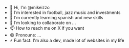 - 👋 Hi, I’m @mikeizzo
- 👀 I’m interested in football, jazz music and investments
- 🌱 I’m currently learning spanish and new skills
- 💞️ I’m looking to collaborate on ...
- 📫 How to reach me on X if you want
- 😄 Pronouns: ...
- ⚡ Fun fact: I'm also a dev, made lot of websites in my life

<!---
mikeizzo/mikeizzo is a ✨ special ✨ repository because its `README.md` (this file) appears on your GitHub profile.
You can click the Preview link to take a look at your changes.
--->
